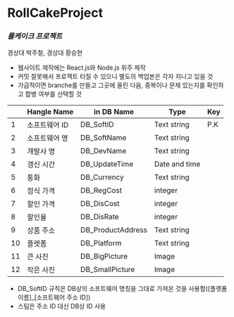 # RollCakeProject
### _롤케이크 프로젝트_

경상대 박주철, 경상대 황승현

- 웹사이트 제작에는 React.js와 Node.js 위주 제작
- 커밋 잘못해서 프로젝트 터질 수 있으니 별도의 백업본은 각자 지니고 있을 것
- 가급적이면 branche를 만들고 그곳에 올린 다음, 중복이나 문제 있는지를 확인하고 합병 여부를 선택할 것

|       | Hangle Name       | in DB Name        | Type          | Key |
|-------|-------------------|-------------------|---------------|-----|
| 1     | 소프트웨어 ID     | DB_SoftID         | Text string   | P.K |
| 2     | 소프트웨어 명     | DB_SoftName       | Text string   |     |
| 3     | 개발사 명         | DB_DevName        | Text string   |     |
| 4     | 갱신 시간         | DB_UpdateTime     | Date and time |     |
| 5     | 통화              | DB_Currency       | Text string   |     |
| 6     | 정식 가격         | DB_RegCost        | integer       |     |
| 7     | 할인 가격         | DB_DisCost        | integer       |     |
| 8     | 할인율            | DB_DisRate        | integer       |     |
| 9     | 상품 주소         | DB_ProductAddress | Text string   |     |
| 10    | 플랫폼            | DB_Platform       | Text string   |     |
| 11    | 큰 사진           | DB_BigPicture     | Image         |     |
| 12    | 작은 사진         | DB_SmallPicture   | Image         |     |
- DB_SoftID 규칙은 DB상의 소프트웨어 명칭을 그대로 가져온 것을 사용함([플랫폼 이름]_[소프트웨어 주소 ID])
- 스팀은 주소 ID 대신 DB상 ID 사용
